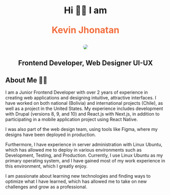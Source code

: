 <h1 align="center">
Hi 👋🏻 I am<p style="color:#F26D3D;">Kevin Jhonatan</p>
</h1>
<div align="center">
<img style="border-radius:50%;" src="https://avatars.githubusercontent.com/u/83718854?s=400&u=dbbcf82e0d0587ca69e1a770174f27f8730b77ef&v=4">
</div>
<h2 align="center">Frontend Developer, Web Designer UI-UX</h2>

## About Me 👨‍💻
<p>
I am a Junior Frontend Developer with over 2 years of experience in creating web applications and designing intuitive, attractive interfaces. I have worked on both national (Bolivia) and international projects (Chile), as well as a project in the United States. My experience includes development with Drupal (versions 8, 9, and 10) and React.js with Next.js, in addition to participating in a mobile application project using React Native.

I was also part of the web design team, using tools like Figma, where my designs have been deployed in production.

Furthermore, I have experience in server administration with Linux Ubuntu, which has allowed me to deploy in various environments such as Development, Testing, and Production. Currently, I use Linux Ubuntu as my primary operating system, and I have gained most of my work experience in this environment, which I greatly enjoy.

I am passionate about learning new technologies and finding ways to optimize what I have learned, which has allowed me to take on new challenges and grow as a professional.
</p>

<!--
**Kevin-Jhonatan/Kevin-Jhonatan** is a ✨ _special_ ✨ repository because its `README.md` (this file) appears on your GitHub profile.

Here are some ideas to get you started:

- 🔭 I’m currently working on ...
- 🌱 I’m currently learning ...
- 👯 I’m looking to collaborate on ...
- 🤔 I’m looking for help with ...
- 💬 Ask me about ...
- 📫 How to reach me: ...
- 😄 Pronouns: ...
- ⚡ Fun fact: ...
-->
